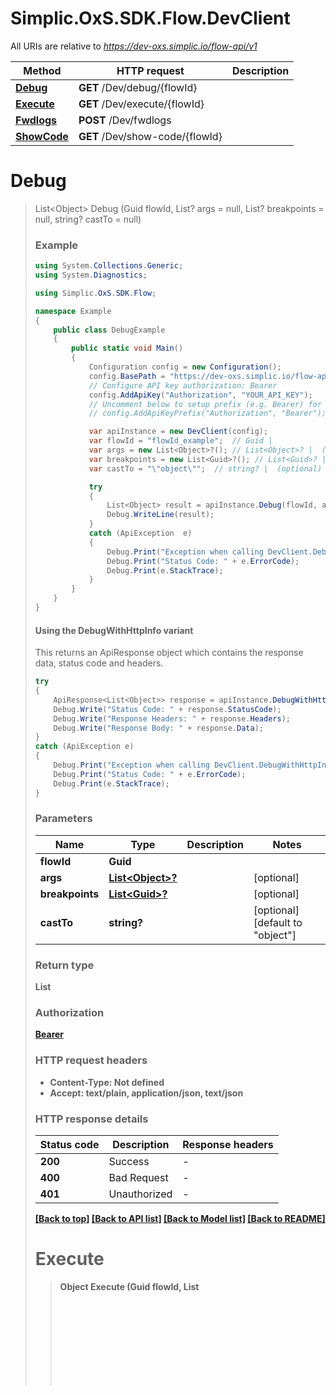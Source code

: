 # Simplic.OxS.SDK.Flow.DevClient

All URIs are relative to *https://dev-oxs.simplic.io/flow-api/v1*

| Method | HTTP request | Description |
|--------|--------------|-------------|
| [**Debug**](DevClient.md#devdebugflowidget) | **GET** /Dev/debug/{flowId} |  |
| [**Execute**](DevClient.md#devexecuteflowidget) | **GET** /Dev/execute/{flowId} |  |
| [**Fwdlogs**](DevClient.md#devfwdlogspost) | **POST** /Dev/fwdlogs |  |
| [**ShowCode**](DevClient.md#devshowcodeflowidget) | **GET** /Dev/show-code/{flowId} |  |

<a id="devdebugflowidget"></a>
# **Debug**
> List&lt;Object&gt; Debug (Guid flowId, List<Object>? args = null, List<Guid>? breakpoints = null, string? castTo = null)



### Example
```csharp
using System.Collections.Generic;
using System.Diagnostics;

using Simplic.OxS.SDK.Flow;

namespace Example
{
    public class DebugExample
    {
        public static void Main()
        {
            Configuration config = new Configuration();
            config.BasePath = "https://dev-oxs.simplic.io/flow-api/v1";
            // Configure API key authorization: Bearer
            config.AddApiKey("Authorization", "YOUR_API_KEY");
            // Uncomment below to setup prefix (e.g. Bearer) for API key, if needed
            // config.AddApiKeyPrefix("Authorization", "Bearer");

            var apiInstance = new DevClient(config);
            var flowId = "flowId_example";  // Guid | 
            var args = new List<Object>?(); // List<Object>? |  (optional) 
            var breakpoints = new List<Guid>?(); // List<Guid>? |  (optional) 
            var castTo = "\"object\"";  // string? |  (optional)  (default to "object")

            try
            {
                List<Object> result = apiInstance.Debug(flowId, args, breakpoints, castTo);
                Debug.WriteLine(result);
            }
            catch (ApiException  e)
            {
                Debug.Print("Exception when calling DevClient.Debug: " + e.Message);
                Debug.Print("Status Code: " + e.ErrorCode);
                Debug.Print(e.StackTrace);
            }
        }
    }
}
```

#### Using the DebugWithHttpInfo variant
This returns an ApiResponse object which contains the response data, status code and headers.

```csharp
try
{
    ApiResponse<List<Object>> response = apiInstance.DebugWithHttpInfo(flowId, args, breakpoints, castTo);
    Debug.Write("Status Code: " + response.StatusCode);
    Debug.Write("Response Headers: " + response.Headers);
    Debug.Write("Response Body: " + response.Data);
}
catch (ApiException e)
{
    Debug.Print("Exception when calling DevClient.DebugWithHttpInfo: " + e.Message);
    Debug.Print("Status Code: " + e.ErrorCode);
    Debug.Print(e.StackTrace);
}
```

### Parameters

| Name | Type | Description | Notes |
|------|------|-------------|-------|
| **flowId** | **Guid** |  |  |
| **args** | [**List&lt;Object&gt;?**](Object.md) |  | [optional]  |
| **breakpoints** | [**List&lt;Guid&gt;?**](Guid.md) |  | [optional]  |
| **castTo** | **string?** |  | [optional] [default to &quot;object&quot;] |

### Return type

**List<Object>**

### Authorization

[Bearer](../README.md#Bearer)

### HTTP request headers

 - **Content-Type**: Not defined
 - **Accept**: text/plain, application/json, text/json


### HTTP response details
| Status code | Description | Response headers |
|-------------|-------------|------------------|
| **200** | Success |  -  |
| **400** | Bad Request |  -  |
| **401** | Unauthorized |  -  |

[[Back to top]](#) [[Back to API list]](../README.md#documentation-for-api-endpoints) [[Back to Model list]](../README.md#documentation-for-models) [[Back to README]](../README.md)

<a id="devexecuteflowidget"></a>
# **Execute**
> Object Execute (Guid flowId, List<Object>? args = null, string? castTo = null)



### Example
```csharp
using System.Collections.Generic;
using System.Diagnostics;

using Simplic.OxS.SDK.Flow;

namespace Example
{
    public class ExecuteExample
    {
        public static void Main()
        {
            Configuration config = new Configuration();
            config.BasePath = "https://dev-oxs.simplic.io/flow-api/v1";
            // Configure API key authorization: Bearer
            config.AddApiKey("Authorization", "YOUR_API_KEY");
            // Uncomment below to setup prefix (e.g. Bearer) for API key, if needed
            // config.AddApiKeyPrefix("Authorization", "Bearer");

            var apiInstance = new DevClient(config);
            var flowId = "flowId_example";  // Guid | 
            var args = new List<Object>?(); // List<Object>? |  (optional) 
            var castTo = "\"object\"";  // string? |  (optional)  (default to "object")

            try
            {
                Object result = apiInstance.Execute(flowId, args, castTo);
                Debug.WriteLine(result);
            }
            catch (ApiException  e)
            {
                Debug.Print("Exception when calling DevClient.Execute: " + e.Message);
                Debug.Print("Status Code: " + e.ErrorCode);
                Debug.Print(e.StackTrace);
            }
        }
    }
}
```

#### Using the ExecuteWithHttpInfo variant
This returns an ApiResponse object which contains the response data, status code and headers.

```csharp
try
{
    ApiResponse<Object> response = apiInstance.ExecuteWithHttpInfo(flowId, args, castTo);
    Debug.Write("Status Code: " + response.StatusCode);
    Debug.Write("Response Headers: " + response.Headers);
    Debug.Write("Response Body: " + response.Data);
}
catch (ApiException e)
{
    Debug.Print("Exception when calling DevClient.ExecuteWithHttpInfo: " + e.Message);
    Debug.Print("Status Code: " + e.ErrorCode);
    Debug.Print(e.StackTrace);
}
```

### Parameters

| Name | Type | Description | Notes |
|------|------|-------------|-------|
| **flowId** | **Guid** |  |  |
| **args** | [**List&lt;Object&gt;?**](Object.md) |  | [optional]  |
| **castTo** | **string?** |  | [optional] [default to &quot;object&quot;] |

### Return type

**Object**

### Authorization

[Bearer](../README.md#Bearer)

### HTTP request headers

 - **Content-Type**: Not defined
 - **Accept**: text/plain, application/json, text/json


### HTTP response details
| Status code | Description | Response headers |
|-------------|-------------|------------------|
| **200** | Success |  -  |
| **400** | Bad Request |  -  |
| **401** | Unauthorized |  -  |

[[Back to top]](#) [[Back to API list]](../README.md#documentation-for-api-endpoints) [[Back to Model list]](../README.md#documentation-for-models) [[Back to README]](../README.md)

<a id="devfwdlogspost"></a>
# **Fwdlogs**
> void Fwdlogs (string? host = null)



### Example
```csharp
using System.Collections.Generic;
using System.Diagnostics;

using Simplic.OxS.SDK.Flow;

namespace Example
{
    public class FwdlogsExample
    {
        public static void Main()
        {
            Configuration config = new Configuration();
            config.BasePath = "https://dev-oxs.simplic.io/flow-api/v1";
            // Configure API key authorization: Bearer
            config.AddApiKey("Authorization", "YOUR_API_KEY");
            // Uncomment below to setup prefix (e.g. Bearer) for API key, if needed
            // config.AddApiKeyPrefix("Authorization", "Bearer");

            var apiInstance = new DevClient(config);
            var host = "host_example";  // string? |  (optional) 

            try
            {
                apiInstance.Fwdlogs(host);
            }
            catch (ApiException  e)
            {
                Debug.Print("Exception when calling DevClient.Fwdlogs: " + e.Message);
                Debug.Print("Status Code: " + e.ErrorCode);
                Debug.Print(e.StackTrace);
            }
        }
    }
}
```

#### Using the FwdlogsWithHttpInfo variant
This returns an ApiResponse object which contains the response data, status code and headers.

```csharp
try
{
    apiInstance.FwdlogsWithHttpInfo(host);
}
catch (ApiException e)
{
    Debug.Print("Exception when calling DevClient.FwdlogsWithHttpInfo: " + e.Message);
    Debug.Print("Status Code: " + e.ErrorCode);
    Debug.Print(e.StackTrace);
}
```

### Parameters

| Name | Type | Description | Notes |
|------|------|-------------|-------|
| **host** | **string?** |  | [optional]  |

### Return type

void (empty response body)

### Authorization

[Bearer](../README.md#Bearer)

### HTTP request headers

 - **Content-Type**: Not defined
 - **Accept**: text/plain, application/json, text/json


### HTTP response details
| Status code | Description | Response headers |
|-------------|-------------|------------------|
| **200** | Success |  -  |
| **400** | Bad Request |  -  |
| **401** | Unauthorized |  -  |

[[Back to top]](#) [[Back to API list]](../README.md#documentation-for-api-endpoints) [[Back to Model list]](../README.md#documentation-for-models) [[Back to README]](../README.md)

<a id="devshowcodeflowidget"></a>
# **ShowCode**
> string ShowCode (Guid flowId)



### Example
```csharp
using System.Collections.Generic;
using System.Diagnostics;

using Simplic.OxS.SDK.Flow;

namespace Example
{
    public class ShowCodeExample
    {
        public static void Main()
        {
            Configuration config = new Configuration();
            config.BasePath = "https://dev-oxs.simplic.io/flow-api/v1";
            // Configure API key authorization: Bearer
            config.AddApiKey("Authorization", "YOUR_API_KEY");
            // Uncomment below to setup prefix (e.g. Bearer) for API key, if needed
            // config.AddApiKeyPrefix("Authorization", "Bearer");

            var apiInstance = new DevClient(config);
            var flowId = "flowId_example";  // Guid | 

            try
            {
                string result = apiInstance.ShowCode(flowId);
                Debug.WriteLine(result);
            }
            catch (ApiException  e)
            {
                Debug.Print("Exception when calling DevClient.ShowCode: " + e.Message);
                Debug.Print("Status Code: " + e.ErrorCode);
                Debug.Print(e.StackTrace);
            }
        }
    }
}
```

#### Using the ShowCodeWithHttpInfo variant
This returns an ApiResponse object which contains the response data, status code and headers.

```csharp
try
{
    ApiResponse<string> response = apiInstance.ShowCodeWithHttpInfo(flowId);
    Debug.Write("Status Code: " + response.StatusCode);
    Debug.Write("Response Headers: " + response.Headers);
    Debug.Write("Response Body: " + response.Data);
}
catch (ApiException e)
{
    Debug.Print("Exception when calling DevClient.ShowCodeWithHttpInfo: " + e.Message);
    Debug.Print("Status Code: " + e.ErrorCode);
    Debug.Print(e.StackTrace);
}
```

### Parameters

| Name | Type | Description | Notes |
|------|------|-------------|-------|
| **flowId** | **Guid** |  |  |

### Return type

**string**

### Authorization

[Bearer](../README.md#Bearer)

### HTTP request headers

 - **Content-Type**: Not defined
 - **Accept**: text/plain, application/json, text/json


### HTTP response details
| Status code | Description | Response headers |
|-------------|-------------|------------------|
| **200** | Success |  -  |
| **400** | Bad Request |  -  |
| **401** | Unauthorized |  -  |

[[Back to top]](#) [[Back to API list]](../README.md#documentation-for-api-endpoints) [[Back to Model list]](../README.md#documentation-for-models) [[Back to README]](../README.md)

